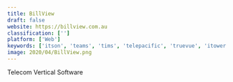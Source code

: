 ```yaml
---
title: BillView
draft: false 
website: https://billview.com.au
classification: ['']
platform: ['Web']
keywords: ['itson', 'teams', 'tims', 'telepacific', 'truevue', 'itower']
image: 2020/04/BillView.png
---
```

Telecom Vertical Software